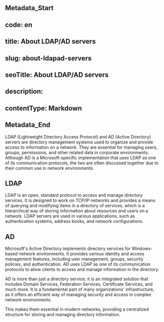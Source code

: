 ## Metadata_Start 
## code: en
## title: About LDAP/AD servers 
## slug: about-ldapad-servers 
## seoTitle: About LDAP/AD servers 
## description:  
## contentType: Markdown 
## Metadata_End
LDAP (Lightweight Directory Access Protocol) and AD (Active Directory) servers are directory management systems used to organize and provide access to information on a network. They are essential for managing users, groups, permissions, and other related data in corporate environments. Although AD is a Microsoft-specific implementation that uses LDAP as one of its communication protocols, the two are often discussed together due to their common use in network environments.

## LDAP

LDAP is an open, standard protocol to access and manage directory services. It is designed to work on TCP/IP networks and provides a means of querying and modifying items in a directory of services, which is a hierarchical way of storing information about resources and users on a network. LDAP servers are used in various applications, such as authentication systems, address books, and network configurations.

## AD

Microsoft's Active Directory implements directory services for Windows-based network environments. It provides various identity and access management features, including user management, groups, security policies, and authentication. AD uses LDAP as one of its communication protocols to allow clients to access and manage information in the directory.

AD is more than just a directory service; it is an integrated solution that includes Domain Services, Federation Services, Certificate Services, and much more. It is a fundamental part of many organizations' infrastructure, as it offers an efficient way of managing security and access in complex network environments.

This makes them essential in modern networks, providing a centralized structure for storing and managing directory information.